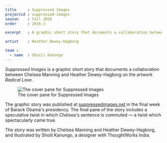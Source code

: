 ```yaml
---
title     : Suppressed Images
projectid : suppressed-images
season    : Fall 2016
order	  : 2016-3

excerpt   : A graphic short story that documents a collaboration between Chelsea Manning and Heather Dewey-Hagborg on the artwork Radical Love.

artist    : Heather Dewey-Hagborg

team :
  - name  : Shoili Kanungo
---
```


*Suppressed Images* is a graphic short story that documents a collaboration between Chelsea Manning and Heather Dewey-Hagborg on the artwork *Radical Love*.

<figure>
	<img src="/images/projects/suppressed-images/suppressed-images.jpg" alt="The cover pane for Suppressed Images" />
	<figcaption>The cover pane for Suppressed Images</figcaption>
</figure>

The graphic story was published at [suppressedimages.net](https://suppressedimages.net) in the final week of Barack Obama's presidency. The final pane of the story includes a speculative twist in which Chelsea's sentence is commuted &mdash; a twist which spectacularly came true.

The story was written by Chelsea Manning and Heather Dewey-Hagborg, and illustrated by Shoili Kanungo, a designer with ThoughtWorks India. 